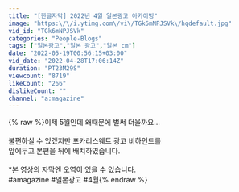 ```yaml
---
title: "[한글자막] 2022년 4월 일본광고 아카이빙"
image: "https:\/\/i.ytimg.com\/vi\/TGk6mNPJSVk\/hqdefault.jpg"
vid_id: "TGk6mNPJSVk"
categories: "People-Blogs"
tags: ["일본광고","일본 광고","일본 cm"]
date: "2022-05-19T00:56:15+03:00"
vid_date: "2022-04-28T17:06:14Z"
duration: "PT23M29S"
viewcount: "8719"
likeCount: "266"
dislikeCount: ""
channel: "a:magazine"
---
```

{% raw %}이제 5월인데 왜때문에 벌써 더울까요...<br /><br />불편하실 수 있겠지만 포카리스웨트 광고 비하인드를 <br />앞에두고 본편을 뒤에 배치하였습니다.<br /><br />*본 영상의 자막엔 오역이 있을 수 있습니다.<br />#amagazine #일본광고 #4월{% endraw %}
